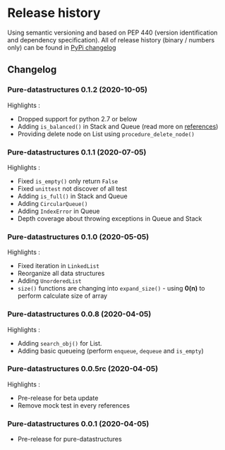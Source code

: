 # Release history

Using semantic versioning and based on PEP 440 (version identification and dependency specification). All of release history (binary / numbers only) can be found in [PyPi changelog](https://pypi.org/project/pure-datastructures/)

## Changelog

### Pure-datastructures 0.1.2 (2020-10-05)
Highlights :

- Dropped support for python 2.7 or below
- Adding `is_balanced()` in Stack and Queue (read more on [references](https://sodrooome.github.io/pure-datastructures/references/))
- Providing delete node on List using `procedure_delete_node()`

### Pure-datastructures 0.1.1 (2020-07-05)
Highlights :

- Fixed `is_empty()` only return `False`
- Fixed `unittest` not discover of all test
- Adding `is_full()` in Stack and Queue
- Adding `CircularQueue()`
- Adding `IndexError` in Queue
- Depth coverage about throwing exceptions in Queue and Stack


### Pure-datastructures 0.1.0 (2020-05-05)
Highlights :

- Fixed iteration in `LinkedList`
- Reorganize all data structures
- Adding `UnorderedList`
- `size()` functions are changing into `expand_size()` - using **0(n)** to perform calculate size of array

### Pure-datastructures 0.0.8 (2020-04-05)
Highlights :

- Adding `search_obj()` for List.
- Adding basic queueing (perform `enqueue`, `dequeue` and `is_empty`)

### Pure-datastructures 0.0.5rc (2020-04-05)
Highlights :

- Pre-release for beta update
- Remove mock test in every references

### Pure-datastructures 0.0.1 (2020-04-05)
- Pre-release for pure-datastructures

